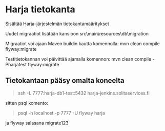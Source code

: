 # Harja tietokanta

Sisältää Harja-järjestelmän tietokantamääritykset

Uudet migraatiot lisätään kansioon src\main\resources\db\migration

Migraatiot voi ajaan Maven buildin kautta komennolla: mvn clean compile flyway:migrate

Testitietokannan voi päivittää ajamalla komennon: mvn clean compile -Pharjatest flyway:migrate

## Tietokantaan pääsy omalta koneelta

> ssh -L 7777:harja-db1-test:5432 harja-jenkins.solitaservices.fi

sitten psql komento:

> psql -h localhost -p 7777 -U flyway harja

ja flyway salasana migrate123


